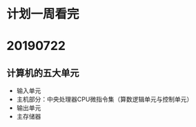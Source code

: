 # 计划一周看完

# 20190722
## 计算机的五大单元
- 输入单元
- 主机部分：中央处理器CPU微指令集（算数逻辑单元与控制单元）
- 输出单元
- 主存储器




















